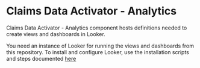 # Claims Data Activator - Analytics
Claims Data Activator - Analytics component hosts definitions needed to create views and dashboards in Looker. 


You need an instance of Looker for running the views and dashboards from this repository. To install and configure Looker, use the installation scripts and steps documented [here](https://github.com/GoogleCloudPlatform/looker-hosting-reference-implementations)
